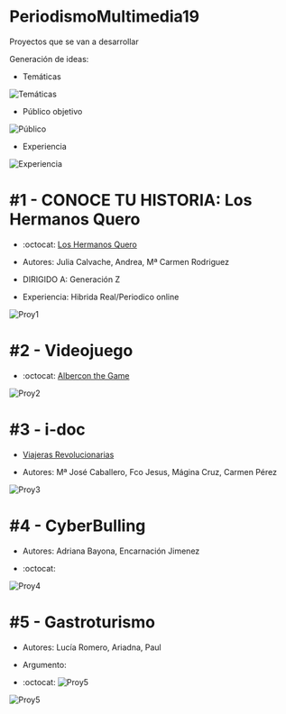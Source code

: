 # PeriodismoMultimedia19


Proyectos que se van a desarrollar 

Generación de ideas: 

* Temáticas

![Temáticas](https://github.com/mgea/PeriodismoMultimedia/blob/master/2019/Tema.JPG) 

* Público objetivo

![Público](https://github.com/mgea/PeriodismoMultimedia/blob/master/2019/Publicos.JPG)


* Experiencia

![Experiencia](https://github.com/mgea/PeriodismoMultimedia/blob/master/2019/Experiencia.JPG)



#1 -  CONOCE TU HISTORIA: Los Hermanos Quero
========================================

*   :octocat: [Los Hermanos Quero](https://github.com/andreafallen95/PeriodismoMultimedia/blob/master/README.md)

* Autores: Julia Calvache, Andrea, Mª Carmen Rodriguez
* DIRIGIDO A: Generación Z
* Experiencia: Hibrida Real/Periodico online	
		
![Proy1](https://github.com/mgea/PeriodismoMultimedia/blob/master/2019/Proy1.JPG)


#2 -  Videojuego
========================================
* :octocat: [Albercon the Game](https://github.com/Dvdcillo/PeriodismoMultimedia/blob/master/README.md)

 

![Proy2](https://github.com/mgea/PeriodismoMultimedia/blob/master/2019/Proy2.JPG)


#3 -  i-doc
========================================

* [Viajeras Revolucionarias](https://github.com/MariJose13/ViajerasRevolucionarias) 

* Autores: Mª José Caballero, Fco Jesus, Mágina Cruz, Carmen Pérez

    
		
		
![Proy3](https://github.com/mgea/PeriodismoMultimedia/blob/master/2019/Proy3.JPG)


#4 - CyberBulling
========================================
* Autores: Adriana Bayona, Encarnación Jimenez
 
* :octocat:  
		
![Proy4](https://github.com/mgea/PeriodismoMultimedia/blob/master/2019/Proy4.JPG)


#5 - Gastroturismo
========================================
* Autores: Lucía Romero, Ariadna, Paul

* Argumento:     
* :octocat: ![Proy5](https://github.com/luciarcanton/PeriodismoMultimedia)	

![Proy5](https://github.com/mgea/PeriodismoMultimedia/blob/master/2019/Proy5.JPG)


